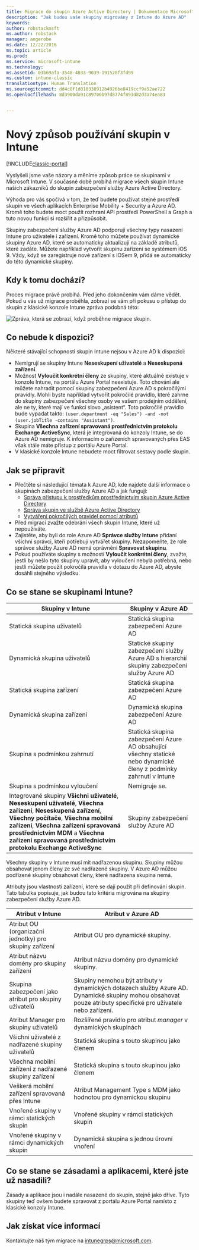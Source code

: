 ```yaml
---
title: Migrace do skupin Azure Active Directory | Dokumentace Microsoftu
description: "Jak budou vaše skupiny migrovány z Intune do Azure AD"
keywords: 
author: robstackmsft
ms.author: robstack
manager: angerobe
ms.date: 12/22/2016
ms.topic: article
ms.prod: 
ms.service: microsoft-intune
ms.technology: 
ms.assetid: 03b69afa-3548-4033-9039-191528f3fd99
ms.custom: intune-classic
translationtype: Human Translation
ms.sourcegitcommit: dd4c8f1d810338912b4926be8419ccf9a52ae722
ms.openlocfilehash: 8d3900da91c89700b97d8774f893d82d3a74ea83


---
```


# <a name="a-new-way-of-using-groups-in-intune"></a>Nový způsob používání skupin v Intune

[!INCLUDE[classic-portal](../includes/classic-portal.md)]

Vyslyšeli jsme vaše názory a měníme způsob práce se skupinami v Microsoft Intune.
V současné době probíhá migrace všech skupin Intune našich zákazníků do skupin zabezpečení služby Azure Active Directory.

Výhoda pro vás spočívá v tom, že teď budete používat stejné prostředí skupin ve všech aplikacích Enterprise Mobility + Security a Azure AD. Kromě toho budete moct použít rozhraní API prostředí PowerShell a Graph a tuto novou funkci si rozšířit a přizpůsobit.

Skupiny zabezpečení služby Azure AD podporují všechny typy nasazení Intune pro uživatele i zařízení. Kromě toho můžete používat dynamické skupiny Azure AD, které se automaticky aktualizují na základě atributů, které zadáte. Můžete například vytvořit skupinu zařízení se systémem iOS 9. Vždy, když se zaregistruje nové zařízení s iOSem 9, přidá se automaticky do této dynamické skupiny.

## <a name="when-is-this-happening"></a>Kdy k tomu dochází?

Proces migrace právě probíhá. Před jeho dokončením vám dáme vědět.
Pokud u vás už migrace proběhla, zobrazí se vám při pokusu o přístup do skupin z klasické konzole Intune zpráva podobná této:

![Zpráva, která se zobrazí, když proběhne migrace skupin.](http://i.imgur.com/72KRaXj.png)

## <a name="what-wont-be-available"></a>Co nebude k dispozici?

Některé stávající schopnosti skupin Intune nejsou v Azure AD k dispozici:

- Nemigrují se skupiny Intune **Neseskupení uživatelé** a **Neseskupená zařízení**.
- Možnost **Vyloučit konkrétní členy** ze skupiny, které aktuálně existuje v konzole Intune, na portálu Azure Portal neexistuje. Toto chování ale můžete nahradit pomocí skupiny zabezpečení Azure AD s pokročilými pravidly. Mohli byste například vytvořit pokročilé pravidlo, které zahrne do skupiny zabezpečení všechny osoby ve vašem prodejním oddělení, ale ne ty, které mají ve funkci slovo „asistent“. Toto pokročilé pravidlo bude vypadat takto: `(user.department -eq "Sales") -and -not (user.jobTitle -contains "Assistant")`.
- Skupina **Všechna zařízení spravovaná prostřednictvím protokolu Exchange ActiveSync**, která je integrovaná do konzoly Intune, se do Azure AD nemigruje. K informacím o zařízeních spravovaných přes EAS však stále máte přístup z portálu Azure Portal.
- V klasické konzole Intune nebudete moct filtrovat sestavy podle skupin.
<!--- - Custom group targeting of notification rules will not be available. ROB I took this out as I couldn't replicate the behavior. --->

## <a name="how-to-get-ready"></a>Jak se připravit

- Přečtěte si následující témata k Azure AD, kde najdete další informace o skupinách zabezpečení služby Azure AD a jak fungují:
    -  [Správa přístupu k prostředkům prostřednictvím skupin Azure Active Directory](https://azure.microsoft.com/en-us/documentation/articles/active-directory-manage-groups/)
    -  [Správa skupin ve službě Azure Active Directory](https://azure.microsoft.com/en-us/documentation/articles/active-directory-accessmanagement-manage-groups/)
    -  [Vytváření pokročilých pravidel pomocí atributů](https://azure.microsoft.com/en-us/documentation/articles/active-directory-accessmanagement-groups-with-advanced-rules/)
- Před migrací zvažte odebrání všech skupin Intune, které už nepoužíváte.
-  Zajistěte, aby byli do role Azure AD **Správce služby Intune** přidaní všichni správci, kteří potřebují vytvářet skupiny. Nezapomeňte, že role správce služby Azure AD nemá oprávnění **Spravovat skupinu**.
-  Pokud používáte skupiny s možností **Vyloučit konkrétní členy**, zvažte, jestli by nešlo tyto skupiny upravit, aby vyloučení nebyla potřebná, nebo jestli můžete použít pokročilá pravidla v dotazu do Azure AD, abyste dosáhli stejného výsledku.


## <a name="what-happens-to-intune-groups"></a>Co se stane se skupinami Intune?

| Skupiny v Intune|Skupiny v Azure AD|
|-----------------------------------------------------------------------|-------------------------------------------------------------|
|Statická skupina uživatelů|Statická skupina zabezpečení Azure AD|
|Dynamická skupina uživatelů|Statické skupiny zabezpečení služby Azure AD s hierarchií skupiny zabezpečení služby Azure AD|
|Statická skupina zařízení|Statická skupina zabezpečení Azure AD|
|Dynamická skupina zařízení|Dynamická skupina zabezpečení Azure AD|
|Skupina s podmínkou zahrnutí|Statická skupina zabezpečení Azure AD obsahující všechny statické nebo dynamické členy z podmínky zahrnutí v Intune|
|Skupina s podmínkou vyloučení|Nemigruje se.|
|Integrované skupiny **Všichni uživatelé**, **Neseskupení uživatelé**, **Všechna zařízení**, **Neseskupená zařízení**, **Všechny počítače**, **Všechna mobilní zařízení**, **Všechna zařízení spravovaná prostřednictvím MDM** a **Všechna zařízení spravovaná prostřednictvím protokolu Exchange ActiveSync**|Skupiny zabezpečení služby Azure AD|

Všechny skupiny v Intune musí mít nadřazenou skupinu. Skupiny můžou obsahovat jenom členy ze své nadřazené skupiny. V Azure AD můžou podřízené skupiny obsahovat členy, které nadřazena skupina nemá.

Atributy jsou vlastnosti zařízení, které se dají použít při definování skupin. Tato tabulka popisuje, jak budou tato kritéria migrována na skupiny zabezpečení služby Azure AD.

| Atribut v Intune|Atribut v Azure AD|
|-----------------------------------------------------------------------|-------------------------------------------------------------|
|Atribut OU (organizační jednotky) pro skupiny zařízení|Atribut OU pro dynamické skupiny.|
|Atribut názvu domény pro skupiny zařízení|Atribut názvu domény pro dynamické skupiny.|
|Skupina zabezpečení jako atribut pro skupiny uživatelů|Skupiny nemohou být atributy v dynamických dotazech služby Azure AD. Dynamické skupiny mohou obsahovat pouze atributy specifické pro uživatele nebo zařízení.|
|Atribut Manager pro skupiny uživatelů|Rozšířené pravidlo pro atribut *manager* v dynamických skupinách|
|Všichni uživatelé z nadřazené skupiny uživatelů|Statická skupina s touto skupinou jako členem|
|Všechna mobilní zařízení z nadřazené skupiny zařízení|Statická skupina s touto skupinou jako členem|
|Veškerá mobilní zařízení spravovaná přes Intune|Atribut Management Type s MDM jako hodnotou pro dynamickou skupinu|
|Vnořené skupiny v rámci statických skupin |Vnořené skupiny v rámci statických skupin|
|Vnořené skupiny v rámci dynamických skupin|Dynamická skupina s jednou úrovní vnoření|

## <a name="what-happens-to-policies-and-apps-youve-already-deployed"></a>Co se stane se zásadami a aplikacemi, které jste už nasadili?

Zásady a aplikace jsou i nadále nasazené do skupin, stejně jako dříve. Tyto skupiny teď ovšem budete spravovat z portálu Azure Portal namísto z klasické konzoly Intune.


## <a name="how-to-get-more-information"></a>Jak získat více informací

Kontaktujte náš tým migrace na [intunegrps@microsoft.com](mailto:intunegrps@microsoft.com).    
     




<!--HONumber=Dec16_HO4-->


